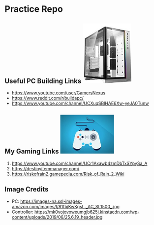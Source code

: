 # Practice Repo

## Useful PC Building Links     ![pccase](pccase.jpg)       
- https://www.youtube.com/user/GamersNexus
- https://www.reddit.com/r/buildapc/
- https://www.youtube.com/channel/UCXuqSBlHAE6Xw-yeJA0Tunw





## My Gaming Links     ![controller](controller.jpg)
1. https://www.youtube.com/channel/UCr1Axawb4zmDbTxSYpySa_A
2. https://destinyitemmanager.com/
3. https://riskofrain2.gamepedia.com/Risk_of_Rain_2_Wiki



## Image Credits
- PC: https://images-na.ssl-images-amazon.com/images/I/81fbjKwKgsL._AC_SL1500_.jpg 
- Controller: https://mk0vojovoweumgjb625j.kinstacdn.com/wp-content/uploads/2019/06/25.6.19_header.jpg





